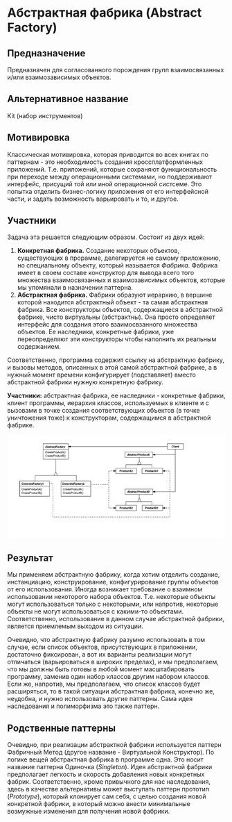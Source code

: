 # Абстрактная фабрика (Abstract Factory)

## Предназначение
Предназначен для согласованного порождения групп взаимосвязанных и/или взаимозависимых объектов.

## Альтернативное название
Kit (набор инструментов)

## Мотивировка
Классическая мотивировка, которая приводится во всех книгах по паттернам - это необходимость создания кроссплатформленных приложений. Т.е. приложений, которые сохраняют функциональность при переходе между операционными системами, но поддерживают интерфейс, присущий той или иной операционной систсеме. Это попытка отделить бизнес-логику приложения от его интерфейсной части, и задать возможность варьировать и то, и другое.

## Участники
Задача эта решается следующим образом. Состоит из двух идей:

1. **Конкретная фабрика.** Создание некоторых объектов, существующих в прорамме, делегируется не самому приложению, но специальному объекту, который называется _Фабрика_. Фабрика имеет в своем составе конструктор для вывода всего того множества взаимосвязанных и взаимозависимых объектов, которые мы упомянали в назначении паттерна.
2. **Абстрактная фабрика.** Фабрики образуют иерархию, в вершине которой находится абстрактный объект - та самая абстрактная фабрика. Все конструкторы объектов, содержащиеся в абстрактной фабрике, чисто виртуальны (абстрактны). Она просто определяет интерфейс для создания этого взаимосвзанного множества объектов. Ее наследники, конкретные фабрики, уже переопределяют эти конструкторы чтобы наполнить их реальным содержанием.

Соответственно, программа содержит ссылку на абстрактную фабрику, и вызовы методов, описанных в этой самой абстрактной фабрике, а в нужный момент времени конфигурирует (подставляет) вместо абстрактной фабрики нужную конкретную фабрику.

**Участники:** абстрактная фабрика, ее наследники - конкретные фабрики, клиент программы, иерархия классов, используемых в клиенте и с вызовами в точке создания соответствующих объектов (в точке уничтожения тоже) к конструкторам, содержащимся в абстрактной фабрике.

![Картинка со схемой связей](images/creational-patterns/abstract-factory.png)

## Результат
Мы применяем абстрактную фабрику, когда хотим отделить создание, инстанциацию, конструирование, конфигурирование группы объектов от его использования. Иногда возникает требование о взаимном использовании некоторого набора объектов. Т.е. некоторые объекты могут использоваться только с некоторыми, или напротив, некоторые объекты не могут использоваться с какими-то объектами. Соответственно, использование в данном случае абстрактной фабрики, является приемлемым выходом из ситуации.

Очевидно, что абстрактную фабрику разумно использовать в том случае, если список объектов, присутствующих в приложении, достаточно фиксирован, а вот их варианты реализации могут отличаться (варьироваться в широких пределах), и мы предполагаем, что мы должны быть готовы в любой момент масштабировать программу, заменив один набор классов другим набором классов. Если же, напротив, мы предполагаем, что список классов будет расширяться, то в такой ситуации абстрактная фабрика, конечно же, неудобна, и нужно использовать другие паттерны. Сама идея наследования и полиморфизма это также паттерн.

## Родственные паттерны
Очевидно, при реализации абстрактной фабрики используется паттерн Фабричный Метод (другое название - Виртуальной Конструктор). По логике вещей абстрактная фабрика в программе одна. Это носит название паттерна Одиночка (*Singleton*). Идея абстрактной фабрики предполагает легкость и скорость добавления новых конкретных фабрик. Соответственно, кроме привычного для нас наследования, здесь в качестве альтернативы может выступать паттерн прототип (*Prototype*), который клонирует сам себя, с целью создания новой конкретной фабрики, в который можно внести минимальные возмужные изменения для получения новой фабрики.
